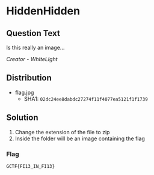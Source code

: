 # HiddenHidden

## Question Text

Is this really an image...

*Creator - WhIteLIght*

## Distribution
- flag.jpg
  - SHA1: `02dc24ee8dabdc27274f11f4077ea5121f1f1739`

## Solution
1. Change the extension of the file to zip
2. Inside the folder will be an image containing the flag

### Flag
`GCTF{FI13_IN_FI13}`


